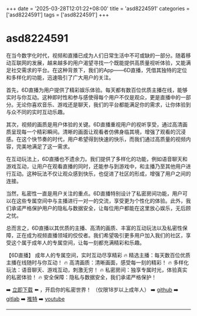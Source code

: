 +++
date = '2025-03-28T12:01:22+08:00'
title = 'asd8224591'
categories = ['asd8224591']
tags = ['asd8224591']
+++

# asd8224591

在当今数字化时代，视频和直播已成为人们日常生活中不可或缺的一部分。随着移动互联网的发展，越来越多的用户渴望寻找一个既能提供高质量视听体验，又能满足社交需求的平台。在这种背景下，我们的App——6D直播，凭借其独特的定位和多样化的功能，迅速吸引了广大用户的关注。

首先，6D直播为用户提供了精彩娱乐体验。每天都有数百位优质主播在线，能够实时与你互动。这种即时性和参与感使得每个用户不仅是观众，更是直播中的一部分。无论你喜欢音乐、游戏还是聊天，我们的平台都能满足你的需求，让你体验到与众不同的实时互动乐趣。

其次，视频的画质是用户体验的关键。6D直播重视用户的视听享受，通过高清画质呈现每一个精彩瞬间。清晰的画面让观看者仿佛身临其境，增强了观看的沉浸感。在这个快节奏的时代，用户希望得到快速的快乐，而我们通过高质量的视频内容，完美地满足了这一需求。

在互动玩法上，6D直播也不遗余力。我们提供了多样化的功能，例如语音聊天和游戏互动，让用户在观看直播的同时，还能参与到游戏中，和主播乃至其他用户进行互动。这种玩法不仅让观众感到快乐，也促进了社区的形成，增强了用户之间的连接。

当然，私密性一直是用户关注的重点。6D直播特别设计了私密房间功能，用户可以在这些专属空间中与主播进行一对一的交流，享受更为个性化的体验。此外，我们承诺严格保护用户的隐私与数据安全，让每位用户都能在这里放心娱乐，无后顾之忧。

总而言之，6D直播以其优质的主播、高清的画质、丰富的互动玩法以及私密性保障，正在成为视频直播领域的佼佼者。我们希望吸引更多用户加入我们的社区，享受这个属于成年人的专属空间，让每一刻都充满精彩和乐趣。

【6D直播】
成年人的专属空间，实时互动尽享精彩
🔥 精选主播：每天数百位优质主播在线随时与你互动！
🔥 高清画质：清晰画面，感受每一刻的精彩！
🔥 多样化玩法：语音聊天、游戏互动，刺激无穷！
🔥 私密房间：独享专属时光，体验真实的私密体验！
🔥 安全保障：隐私与数据安全，我们承诺严格保护！

➡️ [立即下载](https://down123.s3.ap-east-1.amazonaws.com/down/down.html?channelCode=blog) ⬅️ ，开启你的私密世界！
（仅限18岁以上成年人）
➡️ [github](https://aldult-live.github.io/)
➡️ [gitlab](https://seo-09598d.gitlab.io/)
➡️ [推特](https://x.com/wegame33)
➡️ [youtube](https://www.youtube.com/@6Dlive)

---
